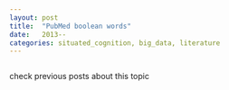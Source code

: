 ```yaml
---
layout: post
title:  "PubMed boolean words"
date:   2013--
categories: situated_cognition, big_data, literature
---
```


![]()

check previous posts about this topic

